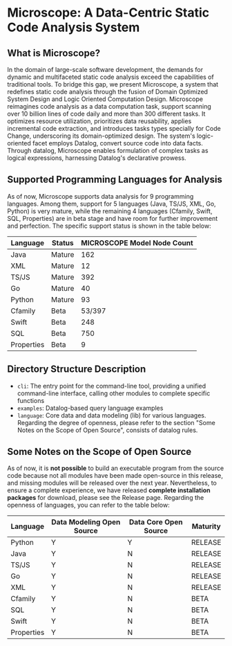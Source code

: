 # Microscope: A Data-Centric Static Code Analysis System

## What is Microscope?
In the domain of large-scale software development, the demands for dynamic and multifaceted static code analysis exceed the capabilities of traditional tools. To bridge this gap, we present Microscope, a system that redefines static code analysis through the fusion of Domain Optimized System Design and Logic Oriented Computation Design.
Microscope reimagines code analysis as a data computation task, support scanning over 10 billion lines of code daily and more than 300 different tasks. It optimizes resource utilization, prioritizes data reusability, applies incremental code extraction, and introduces tasks types specially for Code Change, underscoring its domain-optimized design. The system's logic-oriented facet employs Datalog, convert source code into data facts. Through datalog, Microscope enables formulation of complex tasks as logical expressions, harnessing Datalog's declarative prowess.

## Supported Programming Languages for Analysis
As of now, Microscope supports data analysis for 9 programming languages. Among them, support for 5 languages (Java, TS/JS, XML, Go, Python) is very mature, while the remaining 4 languages (Cfamily, Swift, SQL, Properties) are in beta stage and have room for further improvement and perfection. The specific support status is shown in the table below:

| Language | Status | MICROSCOPE Model Node Count |
| --- | --- | --- |
| Java | Mature | 162 |
| XML | Mature | 12 |
| TS/JS | Mature | 392 |
| Go | Mature | 40 |
| Python | Mature | 93 |
| Cfamily | Beta | 53/397 |
| Swift | Beta | 248 |
| SQL | Beta | 750 |
| Properties | Beta | 9 |


## Directory Structure Description
- `cli`: The entry point for the command-line tool, providing a unified command-line interface, calling other modules to complete specific functions
- `examples`: Datalog-based query language examples
- `language`: Core data and data modeling (lib) for various languages. Regarding the degree of openness, please refer to the section "Some Notes on the Scope of Open Source", consists of datalog rules.


## Some Notes on the Scope of Open Source
As of now, it is **not possible** to build an executable program from the source code because not all modules have been made open-source in this release, and missing modules will be released over the next year. Nevertheless, to ensure a complete experience, we have released **complete installation packages** for download, please see the Release page.
Regarding the openness of languages, you can refer to the table below:

| Language | Data Modeling Open Source | Data Core Open Source | Maturity |
| --- | --- | --- | --- |
| Python | Y | Y | RELEASE |
| Java | Y | N | RELEASE |
| TS/JS | Y | N | RELEASE |
| Go | Y | N | RELEASE |
| XML | Y | N | RELEASE |
| Cfamily | Y | N | BETA |
| SQL | Y | N | BETA |
| Swift | Y | N | BETA |
| Properties | Y | N | BETA |
